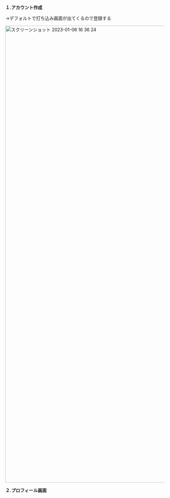 __１.アカウント作成__

→デフォルトで打ち込み画面が出てくるので登録する

<img width="1440" alt="スクリーンショット 2023-01-06 16 36 24" src="https://user-images.githubusercontent.com/111099062/210957694-807e1083-54dd-470b-905b-e8b42332fca6.png">


__２.プロフィール画面__
